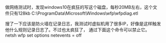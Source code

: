 做网络测试时，发现windows10在疯狂的写这个磁盘，每秒20MB左右，这个文件只有128kb
C:\ProgramData\Microsoft\Windows\wfp\wfpdiag.etl

搜了一下应该是防火墙在记录日志，我测试时虚拟机用了很多IP，好像是这样触发他什么规则记录日志了。不过也太疯狂了，
通过下面这个命令可以禁止它。
netsh wfp set options netevents = off

